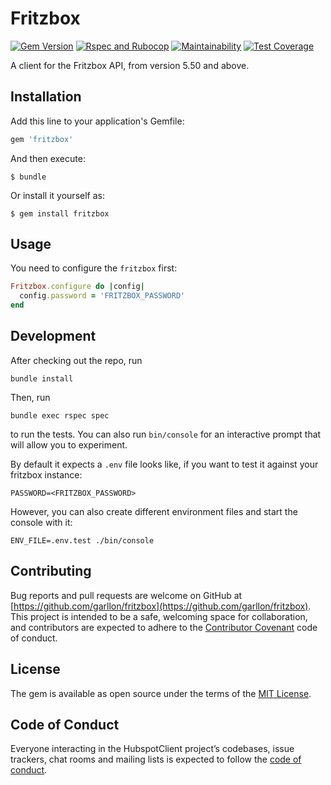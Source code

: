 
# Fritzbox

[![Gem
Version](https://badge.fury.io/rb/fritzbox.svg)](https://badge.fury.io/rb/fritzbox)
[![Rspec and Rubocop](https://github.com/garllon/fritzbox/actions/workflows/ci.yml/badge.svg?branch=main)](https://github.com/garllon/fritzbox/actions/workflows/ci.yml)
[![Maintainability](https://api.codeclimate.com/v1/badges/3a9960235e346f844f12/maintainability)](https://codeclimate.com/github/Garllon/fritzbox/maintainability)
[![Test Coverage](https://api.codeclimate.com/v1/badges/3a9960235e346f844f12/test_coverage)](https://codeclimate.com/github/Garllon/fritzbox/test_coverage)

A client for the Fritzbox API, from version 5.50 and above.

## Installation

Add this line to your application's Gemfile:

```ruby
gem 'fritzbox'
```

And then execute:

    $ bundle

Or install it yourself as:

    $ gem install fritzbox

## Usage

You need to configure the `fritzbox` first:
``` ruby
Fritzbox.configure do |config|
  config.password = 'FRITZBOX_PASSWORD'
end
```

## Development

After checking out the repo, run
```shell
bundle install
```

Then, run
```shell
bundle exec rspec spec
```
to run the tests.
You can also run `bin/console` for an interactive prompt that will allow you to experiment.

By default it expects a `.env` file looks like, if you want to test it against your fritzbox instance:
```shell
PASSWORD=<FRITZBOX_PASSWORD>
```
However, you can also create different environment files and start the console with it:
```shell
ENV_FILE=.env.test ./bin/console
```

## Contributing

Bug reports and pull requests are welcome on GitHub at [https://github.com/garllon/fritzbox](https://github.com/garllon/fritzbox). This project is intended to be a safe, welcoming space for collaboration, and contributors are expected to adhere to the [Contributor Covenant](http://contributor-covenant.org) code of conduct.

## License

The gem is available as open source under the terms of the [MIT License](https://opensource.org/licenses/MIT).

## Code of Conduct

Everyone interacting in the HubspotClient project’s codebases, issue trackers, chat rooms and mailing lists is expected to follow the [code of conduct](https://github.com/garllon/fritzbox/blob/main/CODE_OF_CONDUCT.md).
